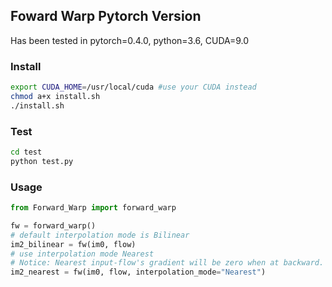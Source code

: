 ## Foward Warp Pytorch Version

Has been tested in pytorch=0.4.0, python=3.6, CUDA=9.0

### Install

```bash
export CUDA_HOME=/usr/local/cuda #use your CUDA instead
chmod a+x install.sh
./install.sh
```

### Test

```bash
cd test
python test.py
```

### Usage

```python
from Forward_Warp import forward_warp

fw = forward_warp()
# default interpolation mode is Bilinear
im2_bilinear = fw(im0, flow) 
# use interpolation mode Nearest
# Notice: Nearest input-flow's gradient will be zero when at backward.
im2_nearest = fw(im0, flow, interpolation_mode="Nearest") 
```
